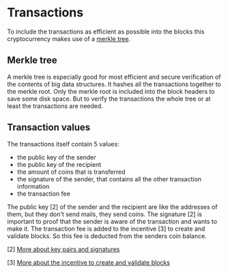 # Transactions

To include the transactions as efficient as possible into the blocks this cryptocurrency makes use of a [merkle tree](https://en.wikipedia.org/wiki/Merkle_tree).


## Merkle tree
A merkle tree is especially good for most efficient and secure verification of the contents of big data structures.
It hashes all the transactions together to the merkle root. Only the merkle root is included into the block headers to save some disk space. 
But to verify the transactions the whole tree or at least the transactions are needed.

## Transaction values
The transactions itself contain 5 values:
- the public key of the sender
- the public key of the recipient
- the amount of coins that is transferred
- the signature of the sender, that contains all the other transaction information
- the transaction fee

The public key [2] of the sender and the recipient are like the addresses of them, but they don't send mails, they send coins. 
The signature [2] is important to proof that the sender is aware of the transaction and wants to make it.
The transaction fee is added to the incentive [3] to create and validate blocks. So this fee is deducted from the senders coin balance.

[2] [More about key pairs and signatures](./privacy.md)

[3] [More about the incentive to create and validate blocks](./proof-of-stake.md)
